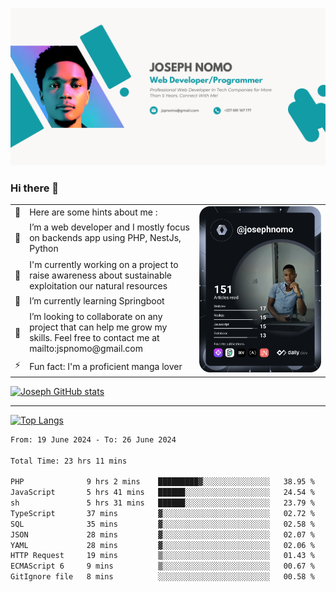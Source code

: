 ![Banner of my profile!](/Joseph_NOMO_NEW.png "Banner")

### Hi there 👋

<!--- | --  | 👋  | Here are some hints about me :                                                                                                 | <td rowspan=6><img src="/devcard.svg" width="400" alt="Joseph NOMO's Dev Card"/></td> |
| --- | --- | ------------------------------------------------------------------------------------------------------------------------------ | ------------------------------------------------------------------------------------- |
| --  | 🔭  | I’m a web developer and I mostly focus on backends app using PHP, NestJs, Python                                               |
| --  | 🦁  | I'm currently working on a project to raise awareness about sustainable exploitation our natural resources                     |
| --  | 🌱  | I’m currently learning Springboot                                                                                              |
| --  | 👯  | I’m looking to collaborate on any project that can help me grow my skills. Feel free to contact me at mailto:jspnomo@gmail.com |
| --  | ⚡  | Fun fact: I'm a proficient manga lover                                                                                         |
--->

<table>
    <tr>
        <td width="1%">👋</td>
        <td width="55%">Here are some hints about me :</td>
        <td rowspan=6 width="44%"><img src="/devcard.svg" width="400" alt="Joseph NOMO's Dev Card"/></td>
    </tr>
    <tr>
        <td>🔭</td>
        <td>I’m a web developer and I mostly focus on backends app using PHP, NestJs, Python</td>
    </tr>
    <tr>
        <td>🦁</td>
        <td>I'm currently working on a project to raise awareness about sustainable exploitation our natural resources</td>
    </tr>
    <tr>
        <td>🌱</td>
        <td>I’m currently learning Springboot</td>
    </tr>
    <tr>
        <td>👯</td>
        <td>I’m looking to collaborate on any project that can help me grow my skills. Feel free to contact me at mailto:jspnomo@gmail.com</td>
    </tr>
    <tr>
        <td>⚡</td>
        <td>Fun fact: I'm a proficient manga lover</td>
    </tr>

</table>

[![Joseph GitHub stats](https://github-readme-stats-seven-sigma-53.vercel.app/api?username=Jspascal)](https://github.com/Jspascal/github-readme-stats)

---

[![Top Langs](https://github-readme-stats-seven-sigma-53.vercel.app/api/top-langs/?username=Jspascal&layout=compact)](https://github.com/Jspascal/github-readme-stats)

<!--START_SECTION:waka-->

```txt
From: 19 June 2024 - To: 26 June 2024

Total Time: 23 hrs 11 mins

PHP              9 hrs 2 mins    █████████▓░░░░░░░░░░░░░░░   38.95 %
JavaScript       5 hrs 41 mins   ██████░░░░░░░░░░░░░░░░░░░   24.54 %
sh               5 hrs 31 mins   ██████░░░░░░░░░░░░░░░░░░░   23.79 %
TypeScript       37 mins         ▓░░░░░░░░░░░░░░░░░░░░░░░░   02.72 %
SQL              35 mins         ▓░░░░░░░░░░░░░░░░░░░░░░░░   02.58 %
JSON             28 mins         ▓░░░░░░░░░░░░░░░░░░░░░░░░   02.07 %
YAML             28 mins         ▓░░░░░░░░░░░░░░░░░░░░░░░░   02.06 %
HTTP Request     19 mins         ▒░░░░░░░░░░░░░░░░░░░░░░░░   01.43 %
ECMAScript 6     9 mins          ▒░░░░░░░░░░░░░░░░░░░░░░░░   00.67 %
GitIgnore file   8 mins          ░░░░░░░░░░░░░░░░░░░░░░░░░   00.58 %
```

<!--END_SECTION:waka-->
